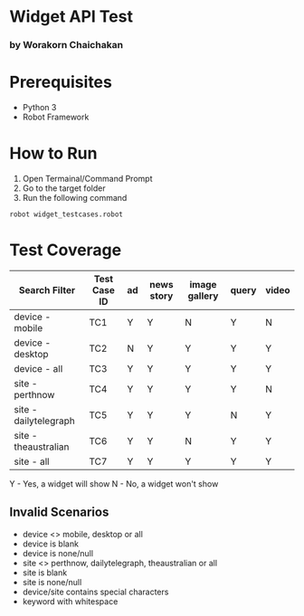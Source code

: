 # Widget API Test
### by Worakorn Chaichakan

Prerequisites
=============
* Python 3
* Robot Framework

How to Run
==========
1. Open Termainal/Command Prompt
2. Go to the target folder
3. Run the following command

`robot widget_testcases.robot`

Test Coverage
=============


|Search Filter        |Test Case ID|     ad      | news story  |image gallery|  query   |   video  |
|---------------------|------------|-------------|-------------|-------------|----------|----------|
|device - mobile      |    TC1     |      Y      |       Y     |       N     |     Y    |     N    |
|device - desktop     |    TC2     |      N      |       Y     |       Y     |     Y    |     Y    |
|device - all         |    TC3     |      Y      |       Y     |       Y     |     Y    |     Y    |
|site - perthnow      |    TC4     |      Y      |       Y     |       Y     |     Y    |     N    |
|site - dailytelegraph|    TC5     |      Y      |       Y     |       Y     |     N    |     Y    |
|site - theaustralian |    TC6     |      Y      |       Y     |       N     |     Y    |     Y    |
|site - all           |    TC7     |      Y      |       Y     |       Y     |     Y    |     Y    |


Y - Yes, a widget will show
N - No, a widget won't show

## Invalid Scenarios

* device <> mobile, desktop or all
* device is blank
* device is none/null
* site <> perthnow, dailytelegraph, theaustralian or all
* site is blank
* site is none/null
* device/site contains special characters
* keyword with whitespace
